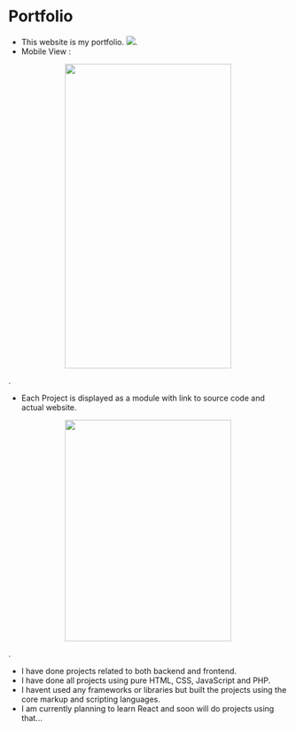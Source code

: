 # Portfolio

- This website is my portfolio.
<img src="https://user-images.githubusercontent.com/85797009/205444466-9268f03c-0626-4e4c-91d3-e76ca5ea8489.png">.
- Mobile View : 
<p align="center"><img src="https://user-images.githubusercontent.com/85797009/205444550-4327e2c8-6f16-4275-b92f-3fd045c92003.png" height="550px" width="300px" ></p>.

- Each Project is displayed as a module with link to source code and actual website.
<p align="center"><img src="https://user-images.githubusercontent.com/85797009/205444740-3829b644-1a0e-4463-b207-6bee80aa0c29.png" height="400px" width="300px"></p>.

- I have done projects related to both backend and frontend.
- I have done all projects using pure HTML, CSS, JavaScript and PHP.
- I havent used any frameworks or libraries but built the projects using the core markup and scripting languages.
- I am currently planning to learn React and soon will do projects using that...
